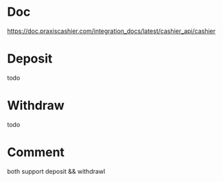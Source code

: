 Doc
==============
https://doc.praxiscashier.com/integration_docs/latest/cashier_api/cashier


Deposit
==============
todo

Withdraw
==============
todo

Comment
===============
both support deposit && withdrawl